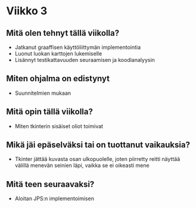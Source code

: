 # Viikko 3

## Mitä olen tehnyt tällä viikolla?
* Jatkanut graaffisen käyttöliittymän implementointia
* Luonut luokan karttojen lukemiselle
* Lisännyt testikattavuuden seuraamisen ja koodianalyysin

## Miten ohjalma on edistynyt
* Suunnitelmien mukaan 

## Mitä opin tällä viikolla?
* Miten tkinterin sisäiset oliot toimivat 

## Mikä jäi epäselväksi tai on tuottanut vaikauksia?
* Tkinter jättää kuvasta osan ulkopuolelle, joten piirretty reitti näyttää välillä menevän seinien läpi, vaikka se ei oikeasti mene 

## Mitä teen seuraavaksi?
* Aloitan JPS:n implementoimisen 